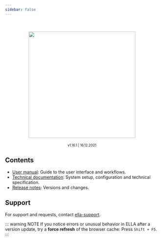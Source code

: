 ```yaml
---
sidebar: false
---
```


<div style="text-align: center;">
	<div style="padding-top: 7%;">
		<img width="350px;" src="./ella-docs_blue.svg">
	</div>
	<br>
	<div style="font-size: 80%;">v1.16.1 | 16.12.2021</div>
</div>

## Contents

- [User manual](/manual/): Guide to the user interface and workflows.
- [Technical documentation](/technical/): System setup, configuration and technical specification.
- [Release notes](/releasenotes/): Versions and changes.

## Support

For support and requests, contact [ella-support](ma&#105;lt&#111;&#58;&#101;%6&#67;la&#37;2&#68;s&#117;pport&#64;m&#101;&#100;i&#115;&#105;&#110;&#46;%75i%&#54;F&#46;n%&#54;F).

::: warning NOTE
If you notice errors or unusual behavior in ELLA after a version update, try a **force refresh** of the browser cache: Press `Shift + F5`.
:::
